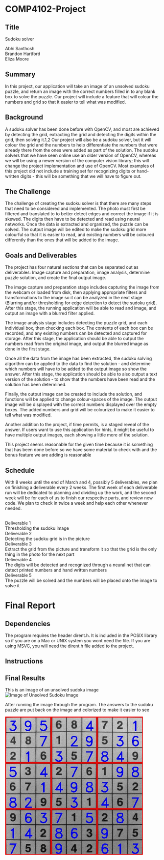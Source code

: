 # COMP4102-Project

## Title
Sudoku solver

Abhi Santhosh<br />
Brandon Hartford<br />
Eliza Moore
## Summary
In this project, our application will take an image of an unsolved sudoku puzzle, and return an image with the correct numbers filled in to any blank box to solve the puzzle. Our project will include a feature that will colour the numbers and grid so that it easier to tell what was modified.
## Background
A sudoku solver has been done before with OpenCV, and most are achieved by detecting the grid, extracting the grid and detecting the digits within the grid, then solving it.1,2 Our project will also be a sudoku solver, but it will colour the grid and the numbers to help differentiate the numbers that were already there from the ones were added as part of the solution. The sudoku solvers that we have seen online use an older version of OpenCV, whereas we will be using a newer version of the computer vision library; this will change the project implementation and use of OpenCV. Most examples of this project did not include a training set for recognizing digits or hand-written digits - this will be something that we will have to figure out. 
## The Challenge
The challenge of creating the sudoku solver is that there are many steps that need to be considered and implemented. The photo must first be filtered and translated to to better detect edges and correct the image if it is skewed. The digits then have to be detected and read using neural networks. Once the data is extracted and organized,  the puzzle can be solved. The output image will be edited to make the sudoku grid more colourful so that it is easier to read, and existing numbers will be coloured differently than the ones that will be added to the image.
## Goals and Deliverables
The project has four natural sections that can be separated out as deliverables: Image capture and preparation, image analysis, determine puzzle solution, and create the final output image. 

The image capture and preparation stage includes capturing the image from the webcam or loaded from disk, then applying appropriate filters and transformations to the image so it can be analyzed in the next stage (Blurring and/or thresholding for edge detection to detect the sudoku grid). After this stage, the running application will be able to read and image, and output an image with a blurred filter applied.

The image analysis stage includes detecting the puzzle grid, and each individual box, then checking each box. The contents of each box can be recorded, and any existing numbers can be detected and captured for storage. After this stage, the application should be able to output the numbers read from the original image, and output the blurred image as done in the first stage. 

Once all the data from the image has been extracted, the sudoku solving algorithm can be applied to the data to find the solution - and determine which numbers will have to be added to the output image so show the answer. After this stage, the application should be able to also output a text version of the solution - to show that the numbers have been read and the solution has been determined. 

Finally, the output image can be created to include the solution, and functions will be applied to change colour-spaces of the image. The output image will be displayed with the correct numbers displayed over the empty boxes. The added numbers and grid will be colourized to make it easier to tell what was modified.

Another addition to the project, if time permits, is a staged reveal of the answer. If users want to use this application for hints, it might be useful to have multiple output images, each showing a little more of the solution. 

This project seems reasonable for the given time because it is something that has been done before so we have some material to check with and the bonus feature we are adding is reasonable

## Schedule
With 8 weeks until the end of March and 4, possibly 5 deliverables, we plan on finishing a deliverable every 2 weeks. The first week of each deliverable run will be dedicated to planning and dividing up the work, and the second week will be for each of us to finish our respective parts, and review new code. We plan to check in twice a week and help each other whenever needed. 

<br />Deliverable 1<br />
Thresholding the sudoku image
<br />Deliverable 2<br />
Detecting the sudoku grid is in the picture
<br />Deliverable 3<br />
Extract the grid from the picture and transform it so that the grid is the only thing in the photo for the next part
<br />Deliverable 4<br />
The digits will be detected and recognized through a neural net that can detect printed numbers and hand written numbers
<br />Deliverable 5<br />
The puzzle will be solved and the numbers will be placed onto the image to solve it

# Final Report

## Dependencies
The program requires the header dirent.h. It is included in the POSIX library so if you are on a Mac or UNIX system you wont need the file. If you are using MSVC, you will need the dirent.h file added to the project.

## Instructions

## Final Results
This is an image of an unsolved sudoku image
![Image of Unsolved Sudoku Image](sudoku2.jpg)

After running the image through the program. The answers to the sudoku puzzle are put back on the image and colorized to make it easier to see

![Image of Solved Sudoku Image](sudoku2SOLVED.jpg)
